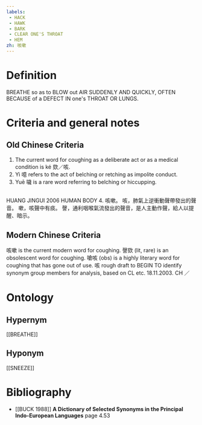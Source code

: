 ```yaml
---
labels: 
 - HACK
 - HAWK
 - BARK
 - CLEAR ONE'S THROAT
 - HEM
zh: 咳嗽
---
```


# Definition
BREATHE so as to BLOW out AIR SUDDENLY AND QUICKLY, OFTEN BECAUSE of a DEFECT IN one's THROAT OR LUNGS.
# Criteria and general notes
## Old Chinese Criteria
1. The current word for coughing as a deliberate act or as a medical condition is ké 欬／咳.
2. Yì 噫 refers to the act of belching or retching as impolite conduct.
3. Yuē 噦 is a rare word referring to belching or hiccupping.
## 
HUANG JINGUI 2006
HUMAN BODY 4. 咳嗽。
咳，肺氣上逆衝動聲帶發出的聲音。
嗽，咳聲中有痰。
謦，通利咽喉氣流發出的聲音，是人主動作聲，給人以提醒、暗示。
## Modern Chinese Criteria
咳嗽 is the current modern word for coughing.
謦欬 (lit, rare) is an obsolescent word for coughing.
嗆咳 (obs) is a highly literary word for coughing that has gone out of use.
咳
rough draft to BEGIN TO identify synonym group members for analysis, based on CL etc. 18.11.2003. CH ／
# Ontology

## Hypernym
[[BREATHE]]
## Hyponym
[[SNEEZE]]
# Bibliography
- [[BUCK 1988]]
**A Dictionary of Selected Synonyms in the Principal Indo-European Languages** page 4.53
